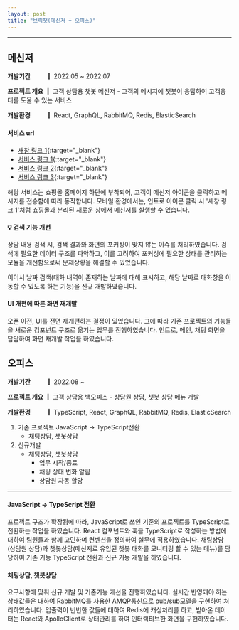 ```yaml
---
layout: post
title: "브릭챗(메신저 + 오피스)"
---
```


---
## 메신저

<!-- {% include carousel.html height="50" unit="%" duration="7" %} -->
**개발기간 　　 ┃** 2022.05 ~ 2022.07

**프로젝트 개요 ┃** 고객 상담용 챗봇 메신저 - 고객의 메시지에 챗봇이 응답하여 고객응대를 도울 수 있는 서비스

**개발환경 　　 ┃** React, GraphQL, RabbitMQ, Redis, ElasticSearch

####  서비스 url 
- [새창 링크 1](https://chat.brickchat.co.kr/chat/c13977f0-e4bf-43d7-ba0a-426a30fe5907){:target="_blank"}
- [서비스 링크 1](https://smarthippo.kr/){:target="_blank"}
- [서비스 링크 2](https://www.moccasom.co.kr/){:target="_blank"}
- [서비스 링크 3](https://fromdayone.co.kr/){:target="_blank"}

해당 서비스는 쇼핑몰 홈페이지 하단에 부착되어, 고객이 메신저 아이콘을 클릭하고 메시지를 전송함에 따라 동작합니다.
모바일 환경에서는, 인트로 아이콘 클릭 시 '새창 링크 1'처럼  쇼핑몰과 분리된 새로운 창에서 메신저를 실행할 수 있습니다.


#### 💡 검색 기능 개선
상담 내용 검색 시, 검색 결과와 화면의 포커싱이 맞지 않는 이슈를 처리하였습니다.
검색에 필요한 데이터 구조를 파악하고, 이를 고려하여 포커싱에 필요한 상태를 관리하는 모듈을 개선함으로써 문제상황을 해결할 수 있었습니다.

이어서 날짜 검색(대화 내역이 존재하는 날짜에 대해 표시하고, 해당 날짜로 대화창을 이동할 수 있도록 하는 기능)을 신규 개발하였습니다.
<!-- React와 GraphQL의 ApolloClient를 통해 상태를 관리하고 ElasticSearch  -->

#### UI 개편에 따른 화면 재개발
오픈 이전, UI를 전면 재개편하는 결정이 있었습니다. 그에 따라 기존 프로젝트의 기능들을 새로운 컴포넌트 구조로 옮기는 업무를 진행하였습니다.
인트로, 메인, 채팅 화면을 담담하여 화면 재개발 작업을 하였습니다. 


## 오피스

**개발기간 　　 ┃** 2022.08 ~

**프로젝트 개요 ┃** 고객 상담용 백오피스 - 상담원 상담, 챗봇 상담 메뉴 개발

**개발환경 　　 ┃** TypeScript, React, GraphQL, RabbitMQ, Redis, ElasticSearch

1. 기존 프로젝트 JavaScript -> TypeScript전환
    - 채팅상담, 챗봇상담
2. 신규개발
    - 채팅상담, 챗봇상담
        - 업무 시작/종료
        - 채팅 상태 변화 알림
        - 상담원 자동 할당 


---
#### JavaScript -> TypeScript 전환
프로젝트 구조가 확장됨에 따라, JavaScript로 쓰인 기존의 프로젝트를 TypeScript로 전환하는 작업을 하였습니다. React 컴포넌트와 훅을 TypeScript로 작성하는 방법에 대하여 팀원들과 함께 고민하며 컨벤션을 정의하여 실무에 적용하였습니다.
채팅상담(상담원 상담)과 챗봇상담(메신저로 유입된 챗봇 대화를 모니터링 할 수 있는 메뉴)를 담당하여 기존 기능 TypeScript 전환과 신규 기능 개발을 하였습니다.

#### 채팅상담, 챗봇상담
요구사항에 맞춰 신규 개발 및 기존기능 개선을 진행하였습니다.
실시간 반영돼야 하는 상태값들은 대하여 RabbitMQ를 사용한 AMQP통신으로 pub/sub모델을 구현하여 처리하였습니다.
입출력이 빈번한 값들에 대하여 Redis에 캐싱처리를 하고, 받아온 데이터는 React와 ApolloClient로 상태관리를 하여 인터랙티브한 화면을 구현하였습니다.
